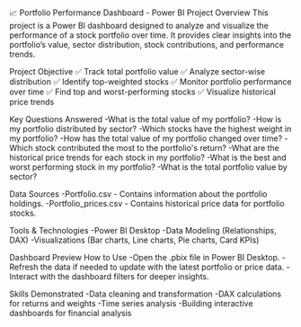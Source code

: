 📈 Portfolio Performance Dashboard - Power BI Project
Overview
This project is a Power BI dashboard designed to analyze and visualize the performance of a stock portfolio over time.
It provides clear insights into the portfolio’s value, sector distribution, stock contributions, and performance trends.

Project Objective
✅ Track total portfolio value
✅ Analyze sector-wise distribution
✅ Identify top-weighted stocks
✅ Monitor portfolio performance over time
✅ Find top and worst-performing stocks
✅ Visualize historical price trends

Key Questions Answered
-What is the total value of my portfolio?
-How is my portfolio distributed by sector?
-Which stocks have the highest weight in my portfolio?
-How has the total value of my portfolio changed over time?
-Which stock contributed the most to the portfolio's return?
-What are the historical price trends for each stock in my portfolio?
-What is the best and worst performing stock in my portfolio?
-What is the total portfolio value by sector?

Data Sources
-Portfolio.csv - Contains information about the portfolio holdings.
-Portfolio_prices.csv - Contains historical price data for portfolio stocks.

Tools & Technologies
-Power BI Desktop
-Data Modeling (Relationships, DAX)
-Visualizations (Bar charts, Line charts, Pie charts, Card KPIs)

Dashboard Preview
How to Use
-Open the .pbix file in Power BI Desktop.
-Refresh the data if needed to update with the latest portfolio or price data.
-Interact with the dashboard filters for deeper insights.

Skills Demonstrated
-Data cleaning and transformation
-DAX calculations for returns and weights
-Time series analysis
-Building interactive dashboards for financial analysis



